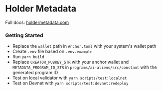 # Holder Metadata

Full docs: <a href="https://www.holdermetadata.com/">holdermetadata.com</a>

### Getting Started

- Replace the `wallet` path in `Anchor.toml` with your system's wallet path
- Create `.env` file based on `.env.example`
- Run `yarn build`
- Replace `CREATOR_PUBKEY_STR` with your anchor wallet and `METADATA_PROGRAM_ID_STR` in `programs/ai-aliens/src/constant` with the generated program ID
- Test on local validator with `yarn scripts/test:localnet`
- Test on Devnet with `yarn scripts/test:devnet:redeploy`
